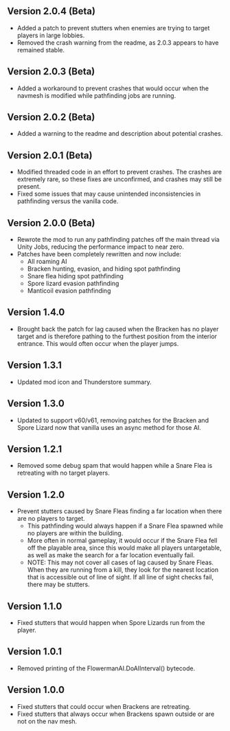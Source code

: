 ## Version 2.0.4 (Beta)
- Added a patch to prevent stutters when enemies are trying to target players in large lobbies.
- Removed the crash warning from the readme, as 2.0.3 appears to have remained stable.

## Version 2.0.3 (Beta)
- Added a workaround to prevent crashes that would occur when the navmesh is modified while pathfinding jobs are running.

## Version 2.0.2 (Beta)
- Added a warning to the readme and description about potential crashes.

## Version 2.0.1 (Beta)
- Modified threaded code in an effort to prevent crashes. The crashes are extremely rare, so these fixes are unconfirmed, and crashes may still be present.
- Fixed some issues that may cause unintended inconsistencies in pathfinding versus the vanilla code.

## Version 2.0.0 (Beta)
- Rewrote the mod to run any pathfinding patches off the main thread via Unity Jobs, reducing the performance impact to near zero.
- Patches have been completely rewritten and now include:
  - All roaming AI
  - Bracken hunting, evasion, and hiding spot pathfinding
  - Snare flea hiding spot pathfinding
  - Spore lizard evasion pathfinding
  - Manticoil evasion pathfinding

## Version 1.4.0
- Brought back the patch for lag caused when the Bracken has no player target and is therefore pathing to the furthest position from the interior entrance. This would often occur when the player jumps.

## Version 1.3.1
- Updated mod icon and Thunderstore summary.

## Version 1.3.0
- Updated to support v60/v61, removing patches for the Bracken and Spore Lizard now that vanilla uses an async method for those AI.

## Version 1.2.1
- Removed some debug spam that would happen while a Snare Flea is retreating with no target players.

## Version 1.2.0
- Prevent stutters caused by Snare Fleas finding a far location when there are no players to target.
  - This pathfinding would always happen if a Snare Flea spawned while no players are within the building.
  - More often in normal gameplay, it would occur if the Snare Flea fell off the playable area, since this would make all players untargetable, as well as make the search for a far location eventually fail.
  - NOTE: This may not cover all cases of lag caused by Snare Fleas. When they are running from a kill, they look for the nearest location that is accessible out of line of sight. If all line of sight checks fail, there may be stutters.

## Version 1.1.0
- Fixed stutters that would happen when Spore Lizards run from the player.

## Version 1.0.1
- Removed printing of the FlowermanAI.DoAIInterval() bytecode.

## Version 1.0.0
- Fixed stutters that could occur when Brackens are retreating.
- Fixed stutters that always occur when Brackens spawn outside or are not on the nav mesh.
